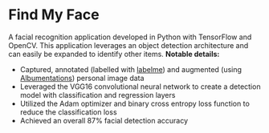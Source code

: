 # Find My Face

A facial recognition application developed in Python with TensorFlow and OpenCV. This application leverages an object detection architecture and can
easily be expanded to identify other items. **Notable details:**
* Captured, annotated (labelled with [labelme](http://labelme2.csail.mit.edu/Release3.0/index.php)) and augmented (using [Albumentations](https://albumentations.ai/)) personal image data
* Leveraged the VGG16 convolutional neural network to create a detection model with classification and regression layers
* Utilized the Adam optimizer and binary cross entropy loss function to reduce the classification loss
* Achieved an overall 87% facial detection accuracy
